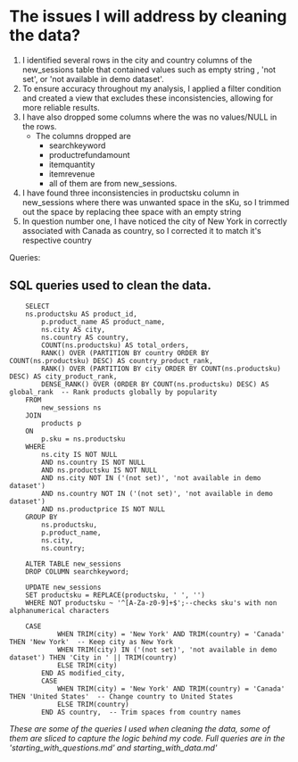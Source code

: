 # The issues I will address by cleaning the data?
1. I identified several rows in the city and country columns of the new_sessions table that contained values such as empty string , 'not set', or 'not available in demo dataset'.
2. To ensure accuracy throughout my analysis, I applied a filter condition and created a view that excludes these inconsistencies, allowing for more reliable results.
3. I have also dropped some columns where the was no values/NULL in the rows.
   - The columns dropped are
      - searchkeyword
      - productrefundamount
      - itemquantity
      - itemrevenue
     - all of them are from new_sessions.
4. I have found three inconsistencies in productsku column in new_sessions where there was unwanted space in the sKu, so I trimmed out the space by replacing thee space with an empty string
5. In question number one, I have noticed the city of New York in correctly associated with Canada as country, so I corrected it to match it's respective country



Queries:
##  SQL queries used to clean the data.



 
``` 
    SELECT
	ns.productsku AS product_id,
        p.product_name AS product_name,
        ns.city AS city,
        ns.country AS country,
        COUNT(ns.productsku) AS total_orders,
		RANK() OVER (PARTITION BY country ORDER BY COUNT(ns.productsku) DESC) AS country_product_rank,
		RANK() OVER (PARTITION BY city ORDER BY COUNT(ns.productsku) DESC) AS city_product_rank,
    	DENSE_RANK() OVER (ORDER BY COUNT(ns.productsku) DESC) AS global_rank  -- Rank products globally by popularity
    FROM 
        new_sessions ns
    JOIN 
        products p 
    ON 
        p.sku = ns.productsku
    WHERE
        ns.city IS NOT NULL
        AND ns.country IS NOT NULL
        AND ns.productsku IS NOT NULL
        AND ns.city NOT IN ('(not set)', 'not available in demo dataset')
        AND ns.country NOT IN ('(not set)', 'not available in demo dataset')
        AND ns.productprice IS NOT NULL
    GROUP BY
        ns.productsku,
        p.product_name,
        ns.city,
        ns.country;
```



```
	ALTER TABLE new_sessions
	DROP COLUMN searchkeyword;
```



```
	UPDATE new_sessions
	SET productsku = REPLACE(productsku, ' ', '')
	WHERE NOT productsku ~ '^[A-Za-z0-9]+$';--checks sku's with non alphanumerical characters
```





```
	CASE
            WHEN TRIM(city) = 'New York' AND TRIM(country) = 'Canada' THEN 'New York'  -- Keep city as New York
            WHEN TRIM(city) IN ('(not set)', 'not available in demo dataset') THEN 'City in ' || TRIM(country)
            ELSE TRIM(city)
        END AS modified_city,
        CASE
            WHEN TRIM(city) = 'New York' AND TRIM(country) = 'Canada' THEN 'United States'  -- Change country to United States
            ELSE TRIM(country)
        END AS country,  -- Trim spaces from country names
```

*These are some of the queries I used when cleaning the data, some of them are sliced to capture the logic behind my code. Full queries are in the 'starting_with_questions.md' and starting_with_data.md'*






